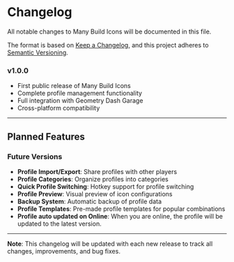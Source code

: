 # Changelog

All notable changes to Many Build Icons will be documented in this file.

The format is based on [Keep a Changelog](https://keepachangelog.com/en/1.0.0/),
and this project adheres to [Semantic Versioning](https://semver.org/spec/v2.0.0.html).

### v1.0.0 
- First public release of Many Build Icons
- Complete profile management functionality
- Full integration with Geometry Dash Garage
- Cross-platform compatibility

---

## Planned Features

### Future Versions
- **Profile Import/Export**: Share profiles with other players
- **Profile Categories**: Organize profiles into categories
- **Quick Profile Switching**: Hotkey support for profile switching
- **Profile Preview**: Visual preview of icon configurations
- **Backup System**: Automatic backup of profile data
- **Profile Templates**: Pre-made profile templates for popular combinations
- **Profile auto updated on Online**: When you are online, the profile will be updated to the latest version.
---

**Note**: This changelog will be updated with each new release to track all changes, improvements, and bug fixes.
